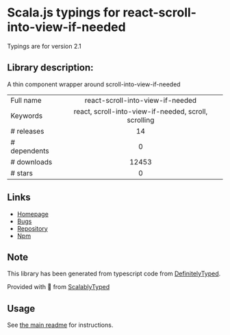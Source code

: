 
# Scala.js typings for react-scroll-into-view-if-needed

Typings are for version 2.1

## Library description:
A thin component wrapper around scroll-into-view-if-needed

|                    |                 |
| ------------------ | :-------------: |
| Full name          | react-scroll-into-view-if-needed |
| Keywords           | react, scroll-into-view-if-needed, scroll, scrolling |
| # releases         | 14 |
| # dependents       | 0 |
| # downloads        | 12453 |
| # stars            | 0 |

## Links
- [Homepage](https://github.com/icd2k3/react-scroll-into-view-if-needed#readme)
- [Bugs](https://github.com/icd2k3/react-scroll-into-view-if-needed/issues)
- [Repository](https://github.com/icd2k3/react-scroll-into-view-if-needed)
- [Npm](https://www.npmjs.com/package/react-scroll-into-view-if-needed)
    


## Note
This library has been generated from typescript code from [DefinitelyTyped](https://definitelytyped.org).

Provided with :purple_heart: from [ScalablyTyped](https://github.com/oyvindberg/ScalablyTyped)

## Usage
See [the main readme](../../readme.md) for instructions.


